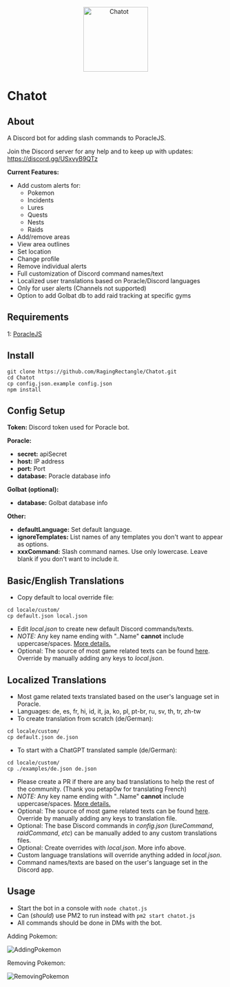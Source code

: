 <p align="center">
  <img width="150" alt="Chatot" src="https://github.com/RagingRectangle/Chatot/assets/33229005/45855b66-8d07-4368-88fa-79c9cb6f65d6">
</p>

# Chatot

## About
A Discord bot for adding slash commands to PoracleJS.

Join the Discord server for any help and to keep up with updates: https://discord.gg/USxvyB9QTz


**Current Features:**
- Add custom alerts for:
  - Pokemon
  - Incidents
  - Lures
  - Quests
  - Nests
  - Raids
- Add/remove areas
- View area outlines
- Set location
- Change profile
- Remove individual alerts
- Full customization of Discord command names/text
- Localized user translations based on Poracle/Discord languages
- Only for user alerts (Channels not supported)
- Option to add Golbat db to add raid tracking at specific gyms 


## Requirements
1: [PoracleJS](https://github.com/KartulUdus/PoracleJS)


## Install
```
git clone https://github.com/RagingRectangle/Chatot.git
cd Chatot
cp config.json.example config.json
npm install
```

## Config Setup
**Token:** Discord token used for Poracle bot.

**Poracle:**
 - **secret:** apiSecret
 - **host:** IP address
 - **port:** Port
 - **database:** Poracle database info

**Golbat (optional):**
 - **database:** Golbat database info

**Other:**
- **defaultLanguage:** Set default language.
- **ignoreTemplates:** List names of any templates you don't want to appear as options.
- **xxxCommand:** Slash command names. Use only lowercase. Leave blank if you don't want to include it.


## Basic/English Translations
- Copy default to local override file:
```
cd locale/custom/
cp default.json local.json
```
- Edit *local.json* to create new default Discord commands/texts.
- _NOTE:_ Any key name ending with "..Name" __cannot__ include uppercase/spaces. [More details.](https://discord.com/developers/docs/interactions/application-commands#application-command-object-application-command-naming)
- Optional: The source of most game related texts can be found [here](https://raw.githubusercontent.com/WatWowMap/pogo-translations/master/static/enRefMerged/en.json). Override by manually adding any keys to *local.json*.


## Localized Translations
- Most game related texts translated based on the user's language set in Poracle.
- Languages: de, es, fr, hi, id, it, ja, ko, pl, pt-br, ru, sv, th, tr, zh-tw
- To create translation from scratch (de/German):
```
cd locale/custom/
cp default.json de.json
```
- To start with a ChatGPT translated sample (de/German):
```
cd locale/custom/
cp ./examples/de.json de.json
```
- Please create a PR if there are any bad translations to help the rest of the community. (Thank you petap0w for translating French)
- _NOTE:_ Any key name ending with "..Name" __cannot__ include uppercase/spaces. [More details.](https://discord.com/developers/docs/interactions/application-commands#application-command-object-application-command-naming)
- Optional: The source of most game related texts can be found [here](https://raw.githubusercontent.com/WatWowMap/pogo-translations/master/static/enRefMerged/en.json). Override by manually adding any keys to translation file.
- Optional: The base Discord commands in *config.json* (*lureCommand*, *raidCommand*, *etc*) can be manually added to any custom translations files.
- Optional: Create overrides with *local.json*. More info above.
- Custom language translations will override anything added in *local.json*.
- Command names/texts are based on the user's language set in the Discord app.

## Usage
- Start the bot in a console with `node chatot.js`
- Can (*should*) use PM2 to run instead with `pm2 start chatot.js`
- All commands should be done in DMs with the bot.


Adding Pokemon:

![AddingPokemon](https://i.imgur.com/K4LtGPo.gif)


Removing Pokemon:

![RemovingPokemon](https://i.imgur.com/69r08Hr.gif)
